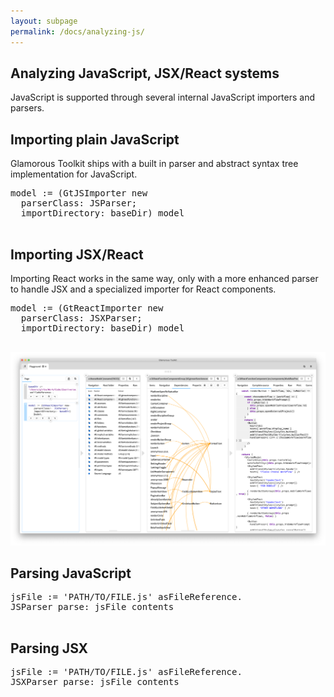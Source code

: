 ```yaml
---
layout: subpage
permalink: /docs/analyzing-js/
---
```


<section id="getstarted">
  <div class="container pt-5 pb-5 jumbotron-small">
    <div class="row">
      <div class="col-md-12">
        <h1>Analyzing JavaScript, JSX/React systems</h1>
        <p class="lead">
          JavaScript is supported through several internal JavaScript importers and parsers.
        </p>
        <h2>Importing plain JavaScript</h2>
        <p>Glamorous Toolkit ships with a built in parser and abstract syntax tree implementation for JavaScript.</p>
        <pre>model := (GtJSImporter new 
  parserClass: JSParser; 
  importDirectory: baseDir) model
        </pre>
        <h2>Importing JSX/React</h2>
        <p>Importing React works in the same way, only with a more enhanced parser to handle JSX and a specialized importer for React components.</p>
        <pre>model := (GtReactImporter new 
  parserClass: JSXParser; 
  importDirectory: baseDir) model
        </pre>
        <p>
          <img src="/assets/pictures/gtr-importing-react.png"/>
        </p>
        <h2>Parsing JavaScript</h2>
        <pre>jsFile := 'PATH/TO/FILE.js' asFileReference.
JSParser parse: jsFile contents
        </pre>
        <h2>Parsing JSX</h2>
        <pre>jsFile := 'PATH/TO/FILE.js' asFileReference.
JSXParser parse: jsFile contents
        </pre>
      </div>
    </div>
  </div>
</section>
